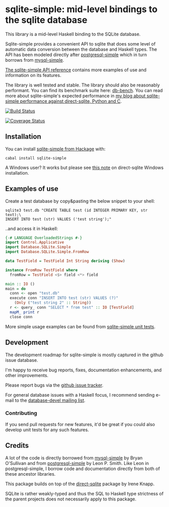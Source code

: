 sqlite-simple: mid-level bindings to the sqlite database
========================================================

This library is a mid-level Haskell binding to the SQLite database.

Sqlite-simple provides a convenient API to sqlite that does some level
of automatic data conversion between the database and Haskell types.
The API has been modeled directly after
[postgresql-simple](http://github.com/lpsmith/postgresql-simple) which
in turn borrows from
[mysql-simple](https://github.com/bos/mysql-simple).

[The sqlite-simple API
reference](https://hackage.haskell.org/package/sqlite-simple/docs/Database-SQLite-Simple.html)
contains more examples of use and information on its features.

The library is well tested and stable.  The library should also be
reasonably performant.  You can find its benchmark suite here:
[db-bench](https://github.com/nurpax/db-bench).  You can read more
about sqlite-simple's expected performance in [my blog about
sqlite-simple performance against direct-sqlite, Python and
C](http://nurpax.github.io/posts/2013-08-17-sqlite-simple-benchmarking.html).

[![Build Status](https://secure.travis-ci.org/nurpax/sqlite-simple.png)](http://travis-ci.org/nurpax/sqlite-simple)

[![Coverage Status](https://coveralls.io/repos/nurpax/sqlite-simple/badge.png?branch=master)](https://coveralls.io/r/nurpax/sqlite-simple?branch=master)

Installation
------------

You can install [sqlite-simple from Hackage](http://hackage.haskell.org/package/sqlite-simple)
with:

```
cabal install sqlite-simple
```

A Windows user?  It works but please see [this note](https://gist.github.com/3907344) on direct-sqlite Windows installation.

Examples of use
---------------

Create a test database by copy&pasting the below snippet to your
shell:

```
sqlite3 test.db "CREATE TABLE test (id INTEGER PRIMARY KEY, str text);\
INSERT INTO test (str) VALUES ('test string');"
```

..and access it in Haskell:

```haskell
{-# LANGUAGE OverloadedStrings #-}
import Control.Applicative
import Database.SQLite.Simple
import Database.SQLite.Simple.FromRow

data TestField = TestField Int String deriving (Show)

instance FromRow TestField where
  fromRow = TestField <$> field <*> field

main :: IO ()
main = do
  conn <- open "test.db"
  execute conn "INSERT INTO test (str) VALUES (?)"
    (Only ("test string 2" :: String))
  r <- query_ conn "SELECT * from test" :: IO [TestField]
  mapM_ print r
  close conn
```

More simple usage examples can be found from [sqlite-simple unit
tests](https://github.com/nurpax/sqlite-simple/blob/master/test/Simple.hs).


Development
-----------

The development roadmap for sqlite-simple is mostly captured in the
github issue database.

I'm happy to receive bug reports, fixes, documentation enhancements,
and other improvements.

Please report bugs via the
[github issue tracker](http://github.com/nurpax/sqlite-simple/issues).

For general database issues with a Haskell focus, I recommend sending
e-mail to the [database-devel mailing
list](http://www.haskell.org/mailman/listinfo/database-devel).

### Contributing

If you send pull requests for new features, it'd be great if you could also develop unit
tests for any such features.


Credits
-------

A lot of the code is directly borrowed from
[mysql-simple](http://github.com/bos/mysql-simple) by Bryan O'Sullivan
and from
[postgresql-simple](http://github.com/lpsmith/postgresql-simple) by
Leon P. Smith.  Like Leon in postgresql-simple, I borrow code and
documentation directly from both of these ancestor libraries.

This package builds on top of the
[direct-sqlite](http://hackage.haskell.org/package/direct-sqlite)
package by Irene Knapp.

SQLite is rather weakly-typed and thus the SQL to Haskell type
strictness of the parent projects does not necessarily apply to this
package.
